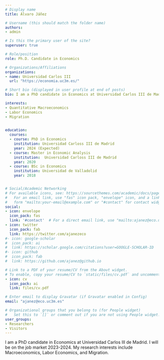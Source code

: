 ```yaml
---
# Display name
title: Álvaro Jáñez

# Username (this should match the folder name)
authors:
- admin

# Is this the primary user of the site?
superuser: true

# Role/position
role: Ph.D. Candidate in Economics

# Organizations/Affiliations
organizations:
- name: Universidad Carlos III
  url: "https://economia.uc3m.es/"

# Short bio (displayed in user profile at end of posts)
bio: I am a PhD candidate in Economics at Universidad Carlos III de Madrid. I will be on the job market 2023-2024. My research interests include Macroeconomics, Labor Economics, and Migration. 

interests:
- Quantitative Macroeconomics
- Labor Economics
- Migration
 

education:
  courses:
  - course: PhD in Economics
    institution: Universidad Carloss III de Madrid
    year: 2024 (Expected)
  - course: Master in Economic Analysis
    institution:  Universidad Carloss III de Madrid
    year: 2020  
  - course: BSc in Economics
    institution: Universidad de Valladolid
    year: 2018


# Social/Academic Networking
# For available icons, see: https://sourcethemes.com/academic/docs/page-builder/#icons
#   For an email link, use "fas" icon pack, "envelope" icon, and a link in the
#   form "mailto:your-email@example.com" or "#contact" for contact widget.
social:
- icon: envelope
  icon_pack: fas
  link: '#contact'  # For a direct email link, use "mailto:ajanez@eco.uc3m.es".
- icon: twitter
  icon_pack: fab
  link: https://twitter.com/ajanezeco
#- icon: google-scholar
#  icon_pack: ai
#  link: https://scholar.google.com/citations?user=GOOGLE-SCHOLAR-ID
#- icon: github
#  icon_pack: fab
#  link: https://github.com/ajanez@github.io

# Link to a PDF of your resume/CV from the About widget.
# To enable, copy your resume/CV to `static/files/cv.pdf` and uncomment the lines below.
- icon: cv
  icon_pack: ai
  link: files/cv.pdf

# Enter email to display Gravatar (if Gravatar enabled in Config)
email: "ajanez@eco.uc3m.es"

# Organizational groups that you belong to (for People widget)
#   Set this to `[]` or comment out if you are not using People widget.
user_groups:
- Researchers
- Visitors
---
```


I am a PhD candidate in Economics at Universidad Carlos III de Madrid. I will be on the job market 2023-2024. My research interests include Macroeconomics, Labor Economics, and Migration.
